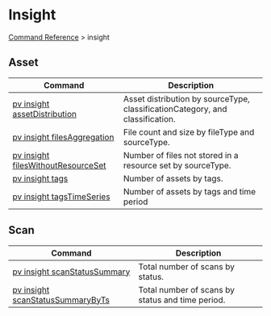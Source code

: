 # Insight
[Command Reference](../../../README.md#command-reference) > insight

## Asset
| Command | Description |
| --- | --- |
| [pv insight assetDistribution](./assetDistribution.md) | Asset distribution by sourceType, classificationCategory, and classification. |
| [pv insight filesAggregation](./filesAggregation.md) | File count and size by fileType and sourceType. |
| [pv insight filesWithoutResourceSet](./filesWithoutResourceSet.md) | Number of files not stored in a resource set by sourceType. |
| [pv insight tags](./tags.md) | Number of assets by tags. |
| [pv insight tagsTimeSeries](./tagsTimeSeries.md) | Number of assets by tags and time period|

## Scan
| Command | Description |
| --- | --- |
| [pv insight scanStatusSummary](./scanStatusSummary.md) | Total number of scans by status. |
| [pv insight scanStatusSummaryByTs](./scanStatusSummaryByTs.md) | Total number of scans by status and time period. |